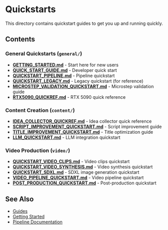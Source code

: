 # Quickstarts

This directory contains quickstart guides to get you up and running quickly.

## Contents

### General Quickstarts (`general/`)
- **[GETTING_STARTED.md](general/GETTING_STARTED.md)** - Start here for new users
- **[QUICK_START_GUIDE.md](general/QUICK_START_GUIDE.md)** - Developer quick start
- **[QUICKSTART_PIPELINE.md](general/QUICKSTART_PIPELINE.md)** - Pipeline quickstart
- **[QUICKSTART_LEGACY.md](general/QUICKSTART_LEGACY.md)** - Legacy quickstart (for reference)
- **[MICROSTEP_VALIDATION_QUICKSTART.md](general/MICROSTEP_VALIDATION_QUICKSTART.md)** - Microstep validation guide
- **[RTX5090_QUICKREF.md](general/RTX5090_QUICKREF.md)** - RTX 5090 quick reference

### Content Creation (`content/`)
- **[IDEA_COLLECTOR_QUICKREF.md](content/IDEA_COLLECTOR_QUICKREF.md)** - Idea collector quick reference
- **[SCRIPT_IMPROVEMENT_QUICKSTART.md](content/SCRIPT_IMPROVEMENT_QUICKSTART.md)** - Script improvement guide
- **[TITLE_IMPROVEMENT_QUICKSTART.md](content/TITLE_IMPROVEMENT_QUICKSTART.md)** - Title optimization guide
- **[LLM_QUICKSTART.md](content/LLM_QUICKSTART.md)** - LLM integration quickstart

### Video Production (`video/`)
- **[QUICKSTART_VIDEO_CLIPS.md](video/QUICKSTART_VIDEO_CLIPS.md)** - Video clips quickstart
- **[QUICKSTART_VIDEO_SYNTHESIS.md](video/QUICKSTART_VIDEO_SYNTHESIS.md)** - Video synthesis quickstart
- **[QUICKSTART_SDXL.md](video/QUICKSTART_SDXL.md)** - SDXL image generation quickstart
- **[VIDEO_PIPELINE_QUICKSTART.md](video/VIDEO_PIPELINE_QUICKSTART.md)** - Video pipeline quickstart
- **[POST_PRODUCTION_QUICKSTART.md](video/POST_PRODUCTION_QUICKSTART.md)** - Post-production quickstart

## See Also
- [Guides](../guides/)
- [Getting Started](general/GETTING_STARTED.md)
- [Pipeline Documentation](../pipeline/)
